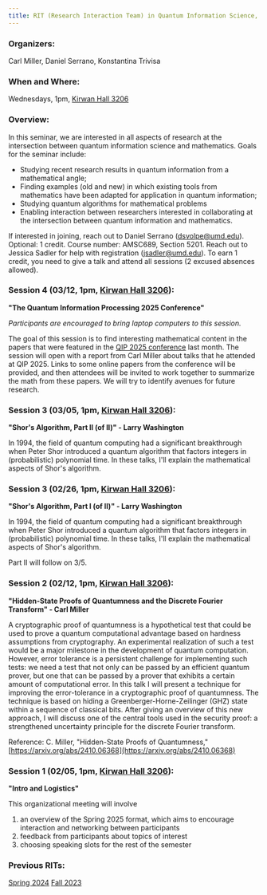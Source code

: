 ```yaml
---
title: RIT (Research Interaction Team) in Quantum Information Science, Spring 2025
---
```

### Organizers:
Carl Miller, Daniel Serrano, Konstantina Trivisa

### When and Where:
Wednesdays, 1pm, [Kirwan Hall 3206](https://maps.app.goo.gl/UwXzPyRfxHAD5ajaA)

### Overview:
In this seminar, we are interested in all aspects of research at the intersection between quantum information science and mathematics.
Goals for the seminar include:
- Studying recent research results in quantum information from a mathematical angle;
- Finding examples (old and new) in which existing tools from mathematics have been adapted for application in quantum information;
- Studying quantum algorithms for mathematical problems
- Enabling interaction between researchers interested in collaborating at the intersection between quantum information and mathematics.

If interested in joining, reach out to Daniel Serrano (dsvolpe@umd.edu).
Optional: 1 credit. Course number: AMSC689, Section 5201. Reach out to Jessica Sadler for help with registration (jsadler@umd.edu). To earn 1 credit, you need to give a talk and attend all sessions (2 excused absences allowed).

### Session 4 (03/12, 1pm, [Kirwan Hall 3206](https://maps.app.goo.gl/UwXzPyRfxHAD5ajaA)):
__"The Quantum Information Processing 2025 Conference"__

_Participants are encouraged to bring laptop computers to this session._

The goal of this session is to find interesting mathematical content in the papers that were featured in the [QIP 2025 conference](https://rsvp.duke.edu/event/qip2025/home) last month. The session will open with a report from Carl Miller about talks that he attended at QIP 2025. Links to some online papers from the conference will be provided, and then attendees will be invited to work together to summarize the math from these papers.  We will try to identify avenues for future research.

### Session 3 (03/05, 1pm, [Kirwan Hall 3206](https://maps.app.goo.gl/UwXzPyRfxHAD5ajaA)):
__"Shor's Algorithm, Part II (of II)" - Larry Washington__

In 1994, the field of quantum computing had a significant breakthrough when Peter Shor introduced a quantum algorithm that factors integers in (probabilistic) polynomial time.
In these talks, I'll explain the mathematical aspects of Shor's algorithm.

### Session 3 (02/26, 1pm, [Kirwan Hall 3206](https://maps.app.goo.gl/UwXzPyRfxHAD5ajaA)):
__"Shor's Algorithm, Part I (of II)" - Larry Washington__

In 1994, the field of quantum computing had a significant breakthrough when Peter Shor introduced a quantum algorithm that factors integers in (probabilistic) polynomial time.
In these talks, I'll explain the mathematical aspects of Shor's algorithm.

Part II will follow on 3/5.

### Session 2 (02/12, 1pm, [Kirwan Hall 3206](https://maps.app.goo.gl/UwXzPyRfxHAD5ajaA)):
__"Hidden-State Proofs of Quantumness and the Discrete Fourier Transform" - Carl Miller__

A cryptographic proof of quantumness is a hypothetical test that could be used to prove a quantum computational advantage based on hardness assumptions from cryptography.  An experimental realization of such a test would be a major milestone in the development of quantum computation.  However, error tolerance is a persistent challenge for implementing such tests: we need a test that not only can be passed by an efficient quantum prover, but one that can be passed by a prover that exhibits a certain amount of computational error.  In this talk I will present a technique for improving the error-tolerance in a cryptographic proof of quantumness. The technique is based on hiding a Greenberger-Horne-Zeilinger (GHZ) state within a sequence of classical bits.  After giving an overview of this new approach, I will discuss one of the central tools used in the security proof: a strengthened uncertainty principle for the discrete Fourier transform.

Reference: C. Miller, "Hidden-State Proofs of Quantumness," [https://arxiv.org/abs/2410.06368](https://arxiv.org/abs/2410.06368)

### Session 1 (02/05, 1pm, [Kirwan Hall 3206](https://maps.app.goo.gl/UwXzPyRfxHAD5ajaA)):
__"Intro and Logistics"__

This organizational meeting will involve
1) an overview of the Spring 2025 format, which aims to encourage interaction and networking between participants
2) feedback from participants about topics of interest
3) choosing speaking slots for the rest of the semester

### Previous RITs:
[Spring 2024](/rit_spring2024)
[Fall 2023](/rit_fall2023)